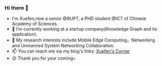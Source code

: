 ### Hi there 👋

- I'm Xuefen,now a senior @BUPT, a PHD student @ICT of Chinese Academy of Sciences.
- 🔭 I’m currently working at a startup company(Knowledge Graph and its application).
- 🌱 My research interests include Mobile Edge Computing，Networking and Unmanned System Networking Collaboration. 
- 📫 You can reach me via my blog's links: [Xuefen's Corner](https://sprinter1999.github.io/)
- 😜 Thank you for your coming~

<!--
**Sprinter1999/Sprinter1999** is a ✨ _special_ ✨ repository because its `README.md` (this file) appears on your GitHub profile.

Here are some ideas to get you started:

- 🔭 I’m currently working on ...
- 🌱 I’m currently learning ...
- 👯 I’m looking to collaborate on ...
- 🤔 I’m looking for help with ...
- 💬 Ask me about ...
- 📫 How to reach me: ...
- 😄 Pronouns: ...
- ⚡ Fun fact: ...
-->
